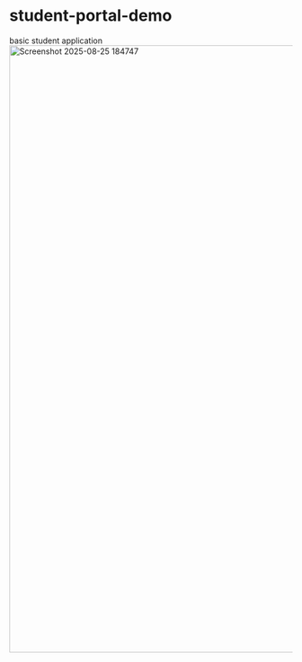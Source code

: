 # student-portal-demo
basic student application
<img width="1920" height="1080" alt="Screenshot 2025-08-25 184747" src="https://github.com/user-attachments/assets/63fa664e-437c-4742-88f0-c7dd5174ecfa" />
